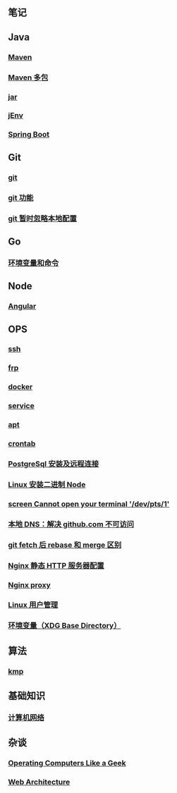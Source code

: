 ## 笔记

## Java

### [Maven](./maven/main.md)

### [Maven 多包](./maven/multiple_package.md)

### [jar](./jar/main.md)

### [jEnv](./jenv/main.md)

### [Spring Boot](./spring_boot/main.md)

## Git

### [git](./git/main.md)

### [git 功能](./git_function_oriented/main.md)

### [git 暂时忽略本地配置](./git_ignore_local_config/main.md)

## Go

### [环境变量和命令](./go_commands_and_environment_variables/main.md)

## Node

### [Angular](./angular/main.md)

## OPS

### [ssh](./ssh/main.md)

### [frp](./frp/main.md)

### [docker](./docker/main.md)

### [service](./service/main.md)

### [apt](./apt/main.md)

### [crontab](./crontab/main.md)

### [PostgreSql 安装及远程连接](./postgresql/main.md)

### [Linux 安装二进制 Node](./linux_install_node/main.md)

### [screen Cannot open your terminal '/dev/pts/1'](./screen_Cannot_open_your_terminal/main.md)

### [本地 DNS：解决 github.com 不可访问](./local_dns/main.md)

### [git fetch 后 rebase 和 merge 区别](./git/fetch_and_merge/main.md)

### [Nginx 静态 HTTP 服务器配置](./nginx_http/main.md)

### [Nginx proxy](./nginx_proxy/main.md)

### [Linux 用户管理](/linux_user_management/main.md)

### [环境变量（XDG Base Directory）](./XDG/main.md)

## 算法

### [kmp](./kmp/main.md)

## 基础知识

### [计算机网络](./computer_network/main.md)

## 杂谈

### [Operating Computers Like a Geek](./operating_computers_like_a_geek/main.md)

### [Web Architecture](./web_architecture/main.md)
